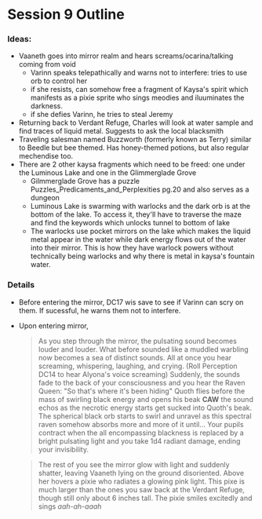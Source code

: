 # Session 9 Outline

### Ideas:
- Vaaneth goes into mirror realm and hears screams/ocarina/talking coming from void
  - Varinn speaks telepathically and warns not to interfere: tries to use orb to control her
  - if she resists, can somehow free a fragment of Kaysa's spirit which manifests as a pixie sprite who sings meodies and iluuminates the darkness.
  - if she defies Varinn, he tries to steal Jeremy
- Returning back to Verdant Refuge, Charles will look at water sample and find traces of liquid metal. Suggests to ask the local blacksmith 
- Traveling salesman named Buzzworth (formerly known as Terry) similar to Beedle but bee themed. Has honey-themed potions, but also regular mechendise too. 
- There are 2 other kaysa fragments which need to be freed: one under the Luminous Lake and one in the Glimmerglade Grove
  - Gilmmerglade Grove has a puzzle Puzzles_Predicaments_and_Perplexities pg.20 and also serves as a dungeon
  - Luminous Lake is swarming with warlocks and the dark orb is at the bottom of the lake. To access it, they'll have to traverse the maze and find the keywords which unlocks tunnel to bottom of lake
  - The warlocks use pocket mirrors on the lake which makes the liquid metal appear in the water while dark energy flows out of the water into their mirror. This is how they have warlock powers without technically being warlocks and why there is metal in kaysa's fountain water. 

### Details
- Before entering the mirror, DC17 wis save to see if Varinn can scry on them. If sucessful, he warns them not to interfere. 
- Upon entering mirror, 
    > As you step through the mirror, the pulsating sound becomes louder and louder. What before sounded like a muddled warbling now becomes a sea of distinct sounds. All at once you hear screaming, whispering, laughing, and crying. (Roll Perception DC14 to hear Alyona's voice screaming) Suddenly, the sounds fade to the back of your consciousness and you hear the Raven Queen:
    "So that's where it's been hiding"
    Quoth flies before the mass of swirling black energy and opens his beak **CAW** the sound echos as the necrotic energy starts get sucked into Quoth's beak. The spherical black orb starts to swirl and unravel as this spectral raven somehow absorbs more and more of it until... Your pupils contract when the all encompassing blackness is replaced by a bright pulsating light and you take 1d4 radiant damage, ending your invisibility. 

  > The rest of you see the mirror glow with light and suddenly shatter, leaving Vaaneth lying on the ground disoriented. Above her hovers a pixie who radiates a glowing pink light. This pixe is much larger than the ones you saw back at the Verdant Refuge, though still only about 6 inches tall. The pixie smiles excitedly and sings *aah-ah-aaah*
